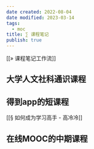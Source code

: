 ```yaml
---
date created: 2022-08-04
date modified: 2023-03-14
tags:
  - moc
title: ∑ 课程笔记
publish: true
---
```


[[» 课程笔记工作流]]

## 大学人文社科通识课程

## 得到app的短课程

[[§ 如何成为学习高手 - 高冷冷]]

## 在线MOOC的中期课程